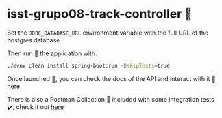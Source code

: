 # isst-grupo08-track-controller :articulated_lorry:

Set the `JDBC_DATABASE_URL` environment variable with the full URL of the postgres database.

Then run :runner: the application with:
```bash
./mvnw clean install spring-boot:run -DskipTests=true
```

Once launched :rocket:, you can check the docs of the API and interact with it :arrows_counterclockwise: [here](http://localhost:8080/swagger-ui/index.html)

There is also a Postman Collection :bookmark_tabs: included with some integration tests :heavy_check_mark:, check it out [here](postman_collection.json)
